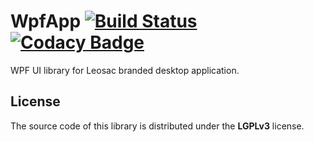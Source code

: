 # WpfApp [![Build Status](https://github.com/leosac/wpfapp/actions/workflows/build.yml/badge.svg?branch=main)](https://github.com/leosac/wpfapp/actions/workflows/build.yml) [![Codacy Badge](https://app.codacy.com/project/badge/Grade/5cdb66981df544b1b798cd54de5d33d8)](https://app.codacy.com/gh/leosac/wpfapp/dashboard?utm_source=gh&utm_medium=referral&utm_content=&utm_campaign=Badge_grade)

WPF UI library for Leosac branded desktop application.

## License

The source code of this library is distributed under the **LGPLv3** license.

